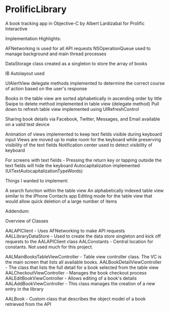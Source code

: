 ProlificLibrary
===============

A book tracking app in Objective-C by Albert Lardizabal for Prolific Interactive


Implementation Highlights:


AFNetworking is used for all API requests
NSOperationQueue used to manage background and main thread processes

DataStorage class created as a singleton to store the array of books

IB Autolayout used

UIAlertView delegate methods implemented to determine the correct course of action based on the user's response

Books in the table view are sorted alphabetically in ascending order by title
Swipe to delete method implemented in table view (delegate method)
Pull down to refresh table view implemented using UIRefreshControl

Sharing book details via Facebook, Twitter, Messages, and Email available on a valid test device

Animation of views implemented to keep text fields visible during keyboard input
Views are moved up to make room for the keyboard while preserving visibility of the text fields
Notification center used to detect visibility of keyboard

For screens with text fields - Pressing the return key or tapping outside the text fields will hide the keyboard
Autocapitalization implemented (UITextAutocapitalizationTypeWords)



Things I wanted to implement:

A search function within the table view
An alphabetically indexed table view similar to the iPhone Contacts app
Editing mode for the table view that would allow quick deletion of a large number of items


Addendum:

Overview of Classes

AALAPIClient - Uses AFNetworking to make API requests
AALLibraryDataStore - Used to create the data store singleton and kick off requests to the AALAPIClient class
AALConstants - Central location for constants.  Not used much for this project.

AALMainBooksTableViewController - Table view controller class.  The VC is the main screen that lists all available books.
AALBookDetailViewController - The class that lists the full detail for a book selected from the table view
AALCheckoutViewController - Manages the book checkout process
AALEditBookViewController - Allows editing of a book's details
AALAddBookViewController - This class manages the creation of a new entry in the library

AALBook - Custom class that describes the object model of a book retrieved from the API